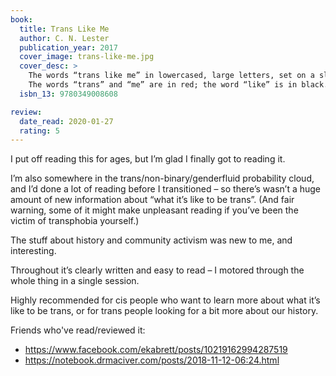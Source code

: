 ```yaml
---
book:
  title: Trans Like Me
  author: C. N. Lester
  publication_year: 2017
  cover_image: trans-like-me.jpg
  cover_desc: >
    The words “trans like me” in lowercased, large letters, set on a slightly off-white background.
    The words “trans” and “me” are in red; the word “like” is in black.
  isbn_13: 9780349008608

review:
  date_read: 2020-01-27
  rating: 5
---
```


I put off reading this for ages, but I’m glad I finally got to reading it.

I’m also somewhere in the trans/non-binary/genderfluid probability cloud, and I’d done a lot of reading before I transitioned – so there’s wasn’t a huge amount of new information about “what it’s like to be trans”. (And fair warning, some of it might make unpleasant reading if you’ve been the victim of transphobia yourself.)

The stuff about history and community activism was new to me, and interesting.

Throughout it’s clearly written and easy to read – I motored through the whole thing in a single session.

Highly recommended for cis people who want to learn more about what it’s like to be trans, or for trans people looking for a bit more about our history.

Friends who've read/reviewed it:

-   <https://www.facebook.com/ekabrett/posts/10219162994287519>
-   <https://notebook.drmaciver.com/posts/2018-11-12-06:24.html>
